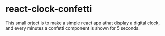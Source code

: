 # react-clock-confetti
This small orject is to make a simple react app athat display a digital clock, and every minutes a confetti component is shown for 5 seconds.
